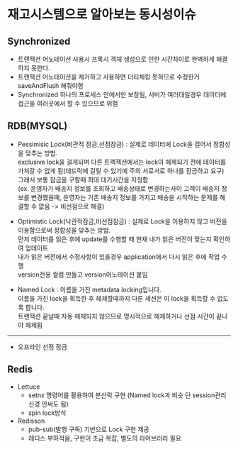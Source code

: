 # 재고시스템으로 알아보는 동시성이슈

## Synchronized
- 트랜잭션 어노테이션 사용시 프록시 객체 생성으로 인한 시간차이로 완벽하게 해결하지 못한다.
- 트랜잭션 어노테이션을 제거하고 사용하면 더티체킹 못하므로 수정한거 saveAndFlush 해줘야함
- Synchronized 하나의 프로세스 안에서만 보장됨, 서버가 여러대일경우 데이터에 접근을 여러곳에서
 할 수 있으므로 위험

## RDB(MYSQL)
- Pessimisic Lock(비관적 잠금,선점잠금) : 실제로 데이터에 Lock을 걸어서 정합성을 맞추는 방법.<br>
exclusive lock을 걸게되며 다른 트랙잭션에서는 lock이 헤제되기 전에 데이터를 가져갈 수 없게 됨(데드락에 걸릴 수 있기에 주의 서로서로 하나를 잠금하고 요구)<br>
그래서 보통 잠금을 구할때 최대 대기시간을 지정함<br>
  (ex. 운영자가 배송지 정보를 조회하고 배송상태로 변경하는사이 고객이 배송지 정보를
변경했을때, 운영자는 기존 배송지 정보를 가지고 배송을 시작하는 문제를 해결할 수 없음 -> 비선점으로 해결)

  
- Optimistic Lock(낙관적잠금,비선점잠금) : 실제로 Lock을 이용하지 않고 버전을 이용함으로써 정합성을 맞추는 방법.<br> 
먼저 데이터를 읽은 후에 update를 수행할 때 현재 내가 읽은 버전이 맞는지 확인하여 업데이트<br>
내가 읽은 버전에서 수정사항이 있을경우 application에서 다시 읽은 후에 작업 수행<br> 
version전용 컬럼 만들고 version어노테이션 붙임

- Named Lock : 이름을 가진 metadata locking입니다.<br>
이름을 가진 lock을 획득한 후 헤제할때까지 다른 세션은 이 lock을 획득할 수 없도록 합니다.<br>
트랜잭션 끝날때 자동 헤제되지 않으므로 명시적으로 헤제하거나 선점 시간이 끝나야 헤제됨

---
- 오프라인 선점 잠금
  

## Redis
- Lettuce
  - setnx 명령어를 활용하여 분산락 구현 (Named lock과 비슷 단 session관리 신경 안써도 됨)
  - spin lock방식
- Redisson
  - pub-sub(발행 구독) 기반으로 Lock 구현 제공
  - 레디스 부하적음, 구현이 조금 복잡, 별도의 라이브러리 필요

